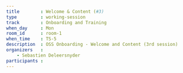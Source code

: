 ```yaml
---
title        : Welcome & Content (#3)
type         : working-session
track        : Onboarding and Training
when_day     : Mon
room_id      : room-1
when_time    : TS-5
description  : OSS Onboarding - Welcome and Content (3rd session)
organizers   :
    - Sebastien Deleersnyder
participants :
---
```



